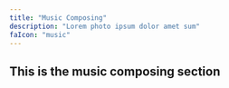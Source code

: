 ```yaml
---
title: "Music Composing"
description: "Lorem photo ipsum dolor amet sum"
faIcon: "music"
---
```


## This is the music composing section